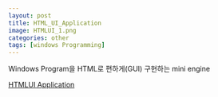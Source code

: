 ```yaml
---
layout: post
title: HTML_UI_Application 
image: HTMLUI_1.png
categories: other
tags: [windows Programming]
---
```


Windows Program을 HTML로 편하게(GUI) 구현하는 mini engine

[ HTMLUI Application ](https://github.com/VintageAppMaker/HTML_UI_Application)
